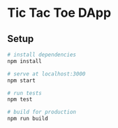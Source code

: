 # Tic Tac Toe DApp

## Setup

```bash
# install dependencies
npm install

# serve at localhost:3000 
npm start

# run tests
npm test

# build for production
npm run build
```
